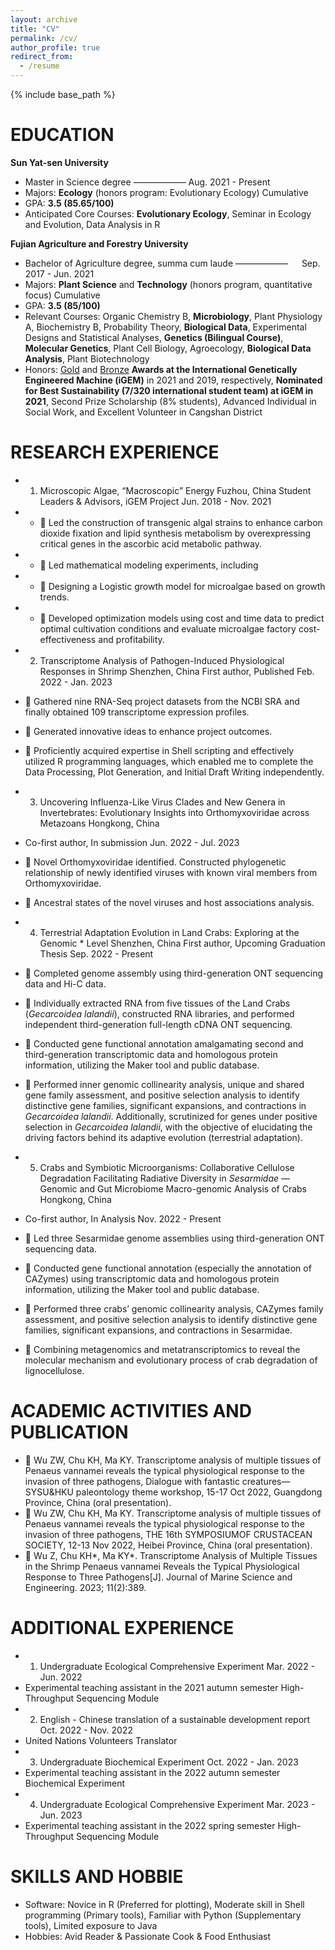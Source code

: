 ```yaml
---
layout: archive
title: "CV"
permalink: /cv/
author_profile: true
redirect_from:
  - /resume
---
```


{% include base_path %}

EDUCATION
======

**Sun Yat-sen University**
* Master in Science degree —————— Aug. 2021 - Present
* Majors: **Ecology** (honors program: Evolutionary Ecology) Cumulative
* GPA: **3.5 (85.65/100)**
* Anticipated Core Courses: **Evolutionary Ecology**, Seminar in Ecology and Evolution, Data Analysis in R

**Fujian Agriculture and Forestry University**								         
* Bachelor of Agriculture degree, summa cum laude —————— &emsp; Sep. 2017 - Jun. 2021 
* Majors: **Plant Science** and **Technology** (honors program, quantitative focus) Cumulative
* GPA: **3.5 (85/100)**
* Relevant Courses: Organic Chemistry B, **Microbiology**, Plant Physiology A, Biochemistry B, Probability 
Theory, **Biological Data**, Experimental Designs and Statistical Analyses, **Genetics 
(Bilingual Course)**, **Molecular Genetics**, Plant Cell Biology, Agroecology, **Biological Data 
Analysis**, Plant Biotechnology
* Honors: [Gold](https://2021.igem.org/Team:CHINA-FAFU) and [Bronze](https://2019.igem.org/Team:FAFU-CHINA)  **Awards at the International Genetically Engineered Machine (iGEM)** in 2021 
and 2019, respectively, **Nominated for Best Sustainability (7/320 international student team) at iGEM in 2021**, Second Prize Scholarship (8% students), Advanced Individual in Social Work, and Excellent Volunteer in Cangshan District


RESEARCH EXPERIENCE
======
* 1.	Microscopic Algae, “Macroscopic” Energy				 			  Fuzhou, China
Student Leaders & Advisors, iGEM Project						 Jun. 2018 - Nov. 2021
* * 	Led the construction of transgenic algal strains to enhance carbon dioxide fixation and lipid synthesis metabolism by overexpressing critical genes in the ascorbic acid metabolic pathway.
* * 	Led mathematical modeling experiments, including 
* * 	Designing a Logistic growth model for microalgae based on growth trends.
* * 	Developed optimization models using cost and time data to predict optimal cultivation conditions and evaluate microalgae factory cost-effectiveness and profitability.

* 2.	Transcriptome Analysis of Pathogen-Induced Physiological Responses in Shrimp  Shenzhen, China First author, Published									  Feb. 2022 - Jan. 2023
* 	Gathered nine RNA-Seq project datasets from the NCBI SRA and finally obtained 109 transcriptome expression profiles.
* 	Generated innovative ideas to enhance project outcomes.
* 	Proficiently acquired expertise in Shell scripting and effectively utilized R programming languages, which enabled me to complete the Data Processing, Plot Generation, and Initial Draft Writing independently.

* 3.	Uncovering Influenza-Like Virus Clades and New Genera in Invertebrates: Evolutionary Insights into Orthomyxoviridae across Metazoans		Hongkong, China
* Co-first author, In submission								  Jun. 2022 - Jul. 2023
* 	Novel Orthomyxoviridae identified. Constructed phylogenetic relationship of newly identified viruses with known viral members from Orthomyxoviridae.
* 	Ancestral states of the novel viruses and host associations analysis.


* 4.	Terrestrial Adaptation Evolution in Land Crabs: Exploring at the Genomic * Level   Shenzhen, China First author, Upcoming Graduation Thesis						       Sep. 2022 - Present
* 	Completed genome assembly using third-generation ONT sequencing data and Hi-C data.
* 	Individually extracted RNA from five tissues of the Land Crabs (_Gecarcoidea lalandii_), constructed RNA libraries, and performed independent third-generation full-length cDNA ONT sequencing.
* 	Conducted gene functional annotation amalgamating second and third-generation transcriptomic data and homologous protein information, utilizing the Maker tool and public database.
* 	Performed inner genomic collinearity analysis, unique and shared gene family assessment, and positive selection analysis to identify distinctive gene families, significant expansions, and contractions in _Gecarcoidea lalandii_.
Additionally, scrutinized for genes under positive selection in _Gecarcoidea lalandii_, with the objective of elucidating the driving factors behind its adaptive evolution (terrestrial adaptation).

* 5.	Crabs and Symbiotic Microorganisms: Collaborative Cellulose Degradation Facilitating Radiative Diversity in _Sesarmidae_ — Genomic and Gut Microbiome Macro-genomic Analysis of Crabs	
Hongkong, China
* Co-first author, In Analysis								      Nov. 2022 - Present
* 	Led three Sesarmidae genome assemblies using third-generation ONT sequencing data.
* 	Conducted gene functional annotation (especially the annotation of CAZymes) using transcriptomic data and homologous protein information, utilizing the Maker tool and public database.
* 	Performed three crabs’ genomic collinearity analysis, CAZymes family assessment, and positive selection analysis to identify distinctive gene families, significant expansions, and contractions in Sesarmidae.
* 	Combining metagenomics and metatranscriptomics to reveal the molecular mechanism and evolutionary process of crab degradation of lignocellulose.
  
ACADEMIC ACTIVITIES AND PUBLICATION
======
* 	Wu ZW, Chu KH, Ma KY. Transcriptome analysis of multiple tissues of Penaeus vannamei reveals the typical physiological response to the invasion of three pathogens, Dialogue with fantastic creatures—SYSU&HKU paleontology theme workshop, 15-17 Oct 2022, Guangdong Province, China (oral presentation).
* 	Wu ZW, Chu KH, Ma KY. Transcriptome analysis of multiple tissues of Penaeus vannamei reveals the typical physiological response to the invasion of three pathogens, THE 16th SYMPOSIUMOF CRUSTACEAN SOCIETY, 12-13 Nov 2022, Heibei Province, China (oral presentation).
* 	Wu Z, Chu KH*, Ma KY*. Transcriptome Analysis of Multiple Tissues in the Shrimp Penaeus vannamei Reveals the Typical Physiological Response to Three Pathogens[J]. Journal of Marine Science and Engineering. 2023; 11(2):389.

ADDITIONAL EXPERIENCE
======
* 1.	Undergraduate Ecological Comprehensive Experiment				 Mar. 2022 - Jun. 2022 
* Experimental teaching assistant in the 2021 autumn semester 	High-Throughput Sequencing Module
* 2.	English - Chinese translation of a sustainable development report			  Oct. 2022 - Nov. 2022 
* United Nations Volunteers 									         Translator
* 3.	Undergraduate Biochemical Experiment 						  Oct. 2022 - Jan. 2023 
* Experimental teaching assistant in the 2022 autumn semester		         Biochemical Experiment
* 4.	Undergraduate Ecological Comprehensive Experiment				 Mar. 2023 - Jun. 2023 
* Experimental teaching assistant in the 2022 spring semester	High-Throughput Sequencing Module

  
SKILLS AND HOBBIE
======
* Software: Novice in R (Preferred for plotting), Moderate skill in Shell programming (Primary tools), Familiar with Python (Supplementary tools), Limited exposure to Java
* Hobbies: Avid Reader & Passionate Cook & Food Enthusiast

  
